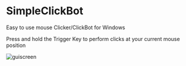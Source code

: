 # SimpleClickBot
Easy to use mouse Clicker/ClickBot for Windows

Press and hold the Trigger Key to perform clicks at your current mouse position

![guiscreen](https://user-images.githubusercontent.com/27742321/30811673-2c5c3ae4-a209-11e7-810f-161b9cf9daf3.PNG)
